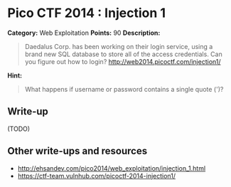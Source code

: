 # Pico CTF 2014 : Injection 1

**Category:** Web Exploitation
**Points:** 90
**Description:**

>Daedalus Corp. has been working on their login service, using a brand new SQL database to store all of the access credentials. Can you figure out how to login?
http://web2014.picoctf.com/injection1/

**Hint:**
>What happens if username or password contains a single quote (')?

## Write-up

(TODO)

## Other write-ups and resources

* <http://ehsandev.com/pico2014/web_exploitation/injection_1.html>
* <https://ctf-team.vulnhub.com/picoctf-2014-injection1/>
